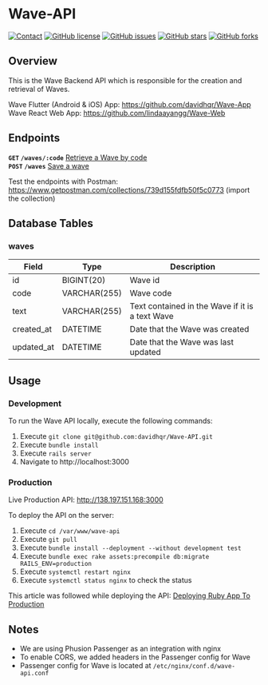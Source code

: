 # Wave-API

[![Contact](https://img.shields.io/badge/contact-%40davidhqr-blue)](https://github.com/davidhqr)
[![GitHub license](https://img.shields.io/github/license/davidhqr/Wave-API)](https://github.com/davidhqr/Wave-API)
[![GitHub issues](https://img.shields.io/github/issues/davidhqr/Wave-API)](https://github.com/davidhqr/Wave-API/issues)
[![GitHub stars](https://img.shields.io/github/stars/davidhqr/Wave-API)](https://github.com/davidhqr/Wave-API/stargazers)
[![GitHub forks](https://img.shields.io/github/forks/davidhqr/Wave-API)](https://github.com/davidhqr/Wave-API/network)

## Overview

This is the Wave Backend API which is responsible for the creation and retrieval of Waves.

Wave Flutter (Android & iOS) App: https://github.com/davidhqr/Wave-App \
Wave React Web App: https://github.com/lindaayangg/Wave-Web

## Endpoints

**`GET` `/waves/:code`** [Retrieve a Wave by code](GET_WAVE.md)\
**`POST` `/waves`** [Save a wave](SAVE_WAVE.md)

Test the endpoints with Postman: https://www.getpostman.com/collections/739d155fdfb50f5c0773 (import the collection)

## Database Tables

### waves
| Field      | Type         | Description                                     |
|------------|--------------|-------------------------------------------------|
| id         | BIGINT(20)   | Wave id                                         |
| code       | VARCHAR(255) | Wave code                                       |
| text       | VARCHAR(255) | Text contained in the Wave if it is a text Wave |
| created_at | DATETIME     | Date that the Wave was created                  |
| updated_at | DATETIME     | Date that the Wave was last updated             |

## Usage

### Development

To run the Wave API locally, execute the following commands:
1. Execute `git clone git@github.com:davidhqr/Wave-API.git`
2. Execute `bundle install`
3. Execute `rails server`
4. Navigate to http://localhost:3000

### Production

Live Production API: http://138.197.151.168:3000

To deploy the API on the server:
1. Execute `cd /var/www/wave-api`
1. Execute `git pull`
2. Execute `bundle install --deployment --without development test`
3. Execute `bundle exec rake assets:precompile db:migrate RAILS_ENV=production`
4. Execute `systemctl restart nginx`
5. Execute `systemctl status nginx` to check the status

This article was followed while deploying the API: [Deploying Ruby App To Production](https://www.phusionpassenger.com/library/walkthroughs/deploy/ruby/ownserver/nginx/oss/el7/deploy_app.html)

## Notes
- We are using Phusion Passenger as an integration with nginx
- To enable CORS, we added headers in the Passenger config for Wave
- Passenger config for Wave is located at `/etc/nginx/conf.d/wave-api.conf`
